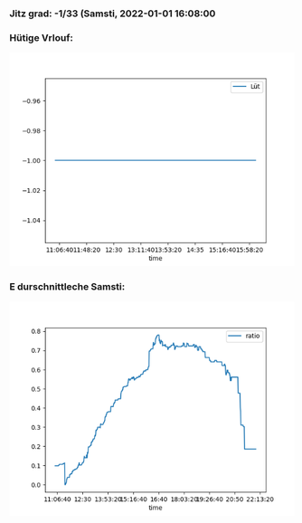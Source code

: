 ### Jitz grad: -1/33 (Samsti, 2022-01-01 16:08:00

### Hütige Vrlouf:
![Graph](Today.png)

### E durschnittleche Samsti:
![Graph](Samsti.png)